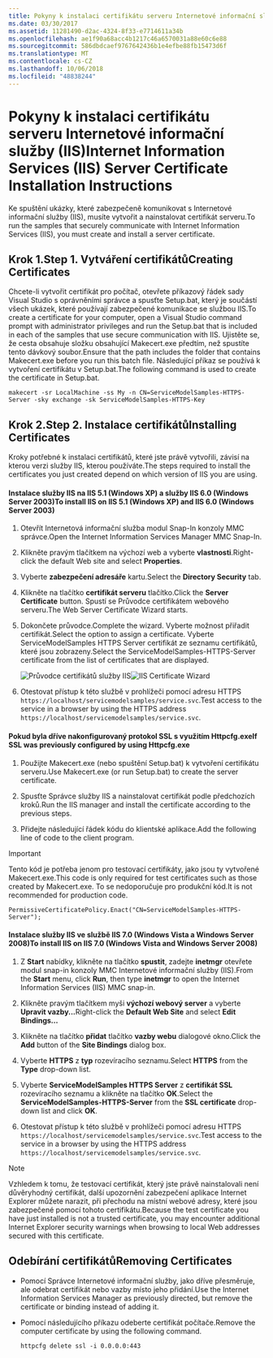 ```yaml
---
title: Pokyny k instalaci certifikátu serveru Internetové informační služby (IIS)
ms.date: 03/30/2017
ms.assetid: 11281490-d2ac-4324-8f33-e7714611a34b
ms.openlocfilehash: ae1f90a68acc4b1217c46a6570031a88e60c6e88
ms.sourcegitcommit: 586dbdcaef9767642436b1e4efbe88fb15473d6f
ms.translationtype: MT
ms.contentlocale: cs-CZ
ms.lasthandoff: 10/06/2018
ms.locfileid: "48838244"
---
```

# <a name="internet-information-services-iis-server-certificate-installation-instructions"></a><span data-ttu-id="d0890-102">Pokyny k instalaci certifikátu serveru Internetové informační služby (IIS)</span><span class="sxs-lookup"><span data-stu-id="d0890-102">Internet Information Services (IIS) Server Certificate Installation Instructions</span></span>
<span data-ttu-id="d0890-103">Ke spuštění ukázky, které zabezpečeně komunikovat s Internetové informační služby (IIS), musíte vytvořit a nainstalovat certifikát serveru.</span><span class="sxs-lookup"><span data-stu-id="d0890-103">To run the samples that securely communicate with Internet Information Services (IIS), you must create and install a server certificate.</span></span>  
  
## <a name="step-1-creating-certificates"></a><span data-ttu-id="d0890-104">Krok 1.</span><span class="sxs-lookup"><span data-stu-id="d0890-104">Step 1.</span></span> <span data-ttu-id="d0890-105">Vytváření certifikátů</span><span class="sxs-lookup"><span data-stu-id="d0890-105">Creating Certificates</span></span>  
 <span data-ttu-id="d0890-106">Chcete-li vytvořit certifikát pro počítač, otevřete příkazový řádek sady Visual Studio s oprávněními správce a spusťte Setup.bat, který je součástí všech ukázek, které používají zabezpečené komunikace se službou IIS.</span><span class="sxs-lookup"><span data-stu-id="d0890-106">To create a certificate for your computer, open a Visual Studio command prompt with administrator privileges and run the Setup.bat that is included in each of the samples that use secure communication with IIS.</span></span> <span data-ttu-id="d0890-107">Ujistěte se, že cesta obsahuje složku obsahující Makecert.exe předtím, než spustíte tento dávkový soubor.</span><span class="sxs-lookup"><span data-stu-id="d0890-107">Ensure that the path includes the folder that contains Makecert.exe before you run this batch file.</span></span> <span data-ttu-id="d0890-108">Následující příkaz se používá k vytvoření certifikátu v Setup.bat.</span><span class="sxs-lookup"><span data-stu-id="d0890-108">The following command is used to create the certificate in Setup.bat.</span></span>  
  
```  
makecert -sr LocalMachine -ss My -n CN=ServiceModelSamples-HTTPS-Server -sky exchange -sk ServiceModelSamples-HTTPS-Key  
```  
  
## <a name="step-2-installing-certificates"></a><span data-ttu-id="d0890-109">Krok 2.</span><span class="sxs-lookup"><span data-stu-id="d0890-109">Step 2.</span></span> <span data-ttu-id="d0890-110">Instalace certifikátů</span><span class="sxs-lookup"><span data-stu-id="d0890-110">Installing Certificates</span></span>  
 <span data-ttu-id="d0890-111">Kroky potřebné k instalaci certifikátů, které jste právě vytvořili, závisí na kterou verzi služby IIS, kterou používáte.</span><span class="sxs-lookup"><span data-stu-id="d0890-111">The steps required to install the certificates you just created depend on which version of IIS you are using.</span></span>  
  
#### <a name="to-install-iis-on-iis-51-windows-xp-and-iis-60-windows-server-2003"></a><span data-ttu-id="d0890-112">Instalace služby IIS na IIS 5.1 (Windows XP) a služby IIS 6.0 (Windows Server 2003)</span><span class="sxs-lookup"><span data-stu-id="d0890-112">To install IIS on IIS 5.1 (Windows XP) and IIS 6.0 (Windows Server 2003)</span></span>  
  
1.  <span data-ttu-id="d0890-113">Otevřít Internetová informační služba modul Snap-In konzoly MMC správce.</span><span class="sxs-lookup"><span data-stu-id="d0890-113">Open the Internet Information Services Manager MMC Snap-In.</span></span>  
  
2.  <span data-ttu-id="d0890-114">Klikněte pravým tlačítkem na výchozí web a vyberte **vlastnosti**.</span><span class="sxs-lookup"><span data-stu-id="d0890-114">Right-click the default Web site and select **Properties**.</span></span>  
  
3.  <span data-ttu-id="d0890-115">Vyberte **zabezpečení adresáře** kartu.</span><span class="sxs-lookup"><span data-stu-id="d0890-115">Select the **Directory Security** tab.</span></span>  
  
4.  <span data-ttu-id="d0890-116">Klikněte na tlačítko **certifikát serveru** tlačítko.</span><span class="sxs-lookup"><span data-stu-id="d0890-116">Click the **Server Certificate** button.</span></span> <span data-ttu-id="d0890-117">Spustí se Průvodce certifikátem webového serveru.</span><span class="sxs-lookup"><span data-stu-id="d0890-117">The Web Server Certificate Wizard starts.</span></span>  
  
5.  <span data-ttu-id="d0890-118">Dokončete průvodce.</span><span class="sxs-lookup"><span data-stu-id="d0890-118">Complete the wizard.</span></span> <span data-ttu-id="d0890-119">Vyberte možnost přiřadit certifikát.</span><span class="sxs-lookup"><span data-stu-id="d0890-119">Select the option to assign a certificate.</span></span> <span data-ttu-id="d0890-120">Vyberte ServiceModelSamples HTTPS Server certifikát ze seznamu certifikátů, které jsou zobrazeny.</span><span class="sxs-lookup"><span data-stu-id="d0890-120">Select the ServiceModelSamples-HTTPS-Server certificate from the list of certificates that are displayed.</span></span>  
  
     <span data-ttu-id="d0890-121">![Průvodce certifikátů služby IIS](../../../../docs/framework/wcf/samples/media/iiscertificate-wizard.GIF "IISCertificate_Wizard")</span><span class="sxs-lookup"><span data-stu-id="d0890-121">![IIS Certificate Wizard](../../../../docs/framework/wcf/samples/media/iiscertificate-wizard.GIF "IISCertificate_Wizard")</span></span>  
  
6.  <span data-ttu-id="d0890-122">Otestovat přístup k této službě v prohlížeči pomocí adresu HTTPS `https://localhost/servicemodelsamples/service.svc`.</span><span class="sxs-lookup"><span data-stu-id="d0890-122">Test access to the service in a browser by using the HTTPS address `https://localhost/servicemodelsamples/service.svc`.</span></span>  
  
#### <a name="if-ssl-was-previously-configured-by-using-httpcfgexe"></a><span data-ttu-id="d0890-123">Pokud byla dříve nakonfigurovaný protokol SSL s využitím Httpcfg.exe</span><span class="sxs-lookup"><span data-stu-id="d0890-123">If SSL was previously configured by using Httpcfg.exe</span></span>  
  
1.  <span data-ttu-id="d0890-124">Použijte Makecert.exe (nebo spuštění Setup.bat) k vytvoření certifikátu serveru.</span><span class="sxs-lookup"><span data-stu-id="d0890-124">Use Makecert.exe (or run Setup.bat) to create the server certificate.</span></span>  
  
2.  <span data-ttu-id="d0890-125">Spusťte Správce služby IIS a nainstalovat certifikát podle předchozích kroků.</span><span class="sxs-lookup"><span data-stu-id="d0890-125">Run the IIS manager and install the certificate according to the previous steps.</span></span>  
  
3.  <span data-ttu-id="d0890-126">Přidejte následující řádek kódu do klientské aplikace.</span><span class="sxs-lookup"><span data-stu-id="d0890-126">Add the following line of code to the client program.</span></span>  
  
> [!IMPORTANT]
>  <span data-ttu-id="d0890-127">Tento kód je potřeba jenom pro testovací certifikáty, jako jsou ty vytvořené Makecert.exe.</span><span class="sxs-lookup"><span data-stu-id="d0890-127">This code is only required for test certificates such as those created by Makecert.exe.</span></span> <span data-ttu-id="d0890-128">To se nedoporučuje pro produkční kód.</span><span class="sxs-lookup"><span data-stu-id="d0890-128">It is not recommended for production code.</span></span>  
  
```  
PermissiveCertificatePolicy.Enact("CN=ServiceModelSamples-HTTPS-Server");  
```  
  
#### <a name="to-install-iis-on-iis-70-windows-vista-and-windows-server-2008"></a><span data-ttu-id="d0890-129">Instalace služby IIS ve službě IIS 7.0 (Windows Vista a Windows Server 2008)</span><span class="sxs-lookup"><span data-stu-id="d0890-129">To install IIS on IIS 7.0 (Windows Vista and Windows Server 2008)</span></span>  
  
1.  <span data-ttu-id="d0890-130">Z **Start** nabídky, klikněte na tlačítko **spustit**, zadejte **inetmgr** otevřete modul snap-in konzoly MMC Internetové informační služby (IIS).</span><span class="sxs-lookup"><span data-stu-id="d0890-130">From the **Start** menu, click **Run**, then type **inetmgr** to open the Internet Information Services (IIS) MMC snap-in.</span></span>  
  
2.  <span data-ttu-id="d0890-131">Klikněte pravým tlačítkem myši **výchozí webový server** a vyberte **Upravit vazby...**</span><span class="sxs-lookup"><span data-stu-id="d0890-131">Right-click the **Default Web Site** and select **Edit Bindings…**</span></span>  
  
3.  <span data-ttu-id="d0890-132">Klikněte na tlačítko **přidat** tlačítko **vazby webu** dialogové okno.</span><span class="sxs-lookup"><span data-stu-id="d0890-132">Click the **Add** button of the **Site Bindings** dialog box.</span></span>  
  
4.  <span data-ttu-id="d0890-133">Vyberte **HTTPS** z **typ** rozevíracího seznamu.</span><span class="sxs-lookup"><span data-stu-id="d0890-133">Select **HTTPS** from the **Type** drop-down list.</span></span>  
  
5.  <span data-ttu-id="d0890-134">Vyberte **ServiceModelSamples HTTPS Server** z **certifikát SSL** rozevíracího seznamu a klikněte na tlačítko **OK**.</span><span class="sxs-lookup"><span data-stu-id="d0890-134">Select the **ServiceModelSamples-HTTPS-Server** from the **SSL certificate** drop-down list and click **OK**.</span></span>  
  
6.  <span data-ttu-id="d0890-135">Otestovat přístup k této službě v prohlížeči pomocí adresu HTTPS `https://localhost/servicemodelsamples/service.svc`.</span><span class="sxs-lookup"><span data-stu-id="d0890-135">Test access to the service in a browser by using the HTTPS address `https://localhost/servicemodelsamples/service.svc`.</span></span>  
  
> [!NOTE]
>  <span data-ttu-id="d0890-136">Vzhledem k tomu, že testovací certifikát, který jste právě nainstalovali není důvěryhodný certifikát, další upozornění zabezpečení aplikace Internet Explorer můžete narazit, při přechodu na místní webové adresy, které jsou zabezpečené pomocí tohoto certifikátu.</span><span class="sxs-lookup"><span data-stu-id="d0890-136">Because the test certificate you have just installed is not a trusted certificate, you may encounter additional Internet Explorer security warnings when browsing to local Web addresses secured with this certificate.</span></span>  
  
## <a name="removing-certificates"></a><span data-ttu-id="d0890-137">Odebírání certifikátů</span><span class="sxs-lookup"><span data-stu-id="d0890-137">Removing Certificates</span></span>  
  
-   <span data-ttu-id="d0890-138">Pomocí Správce Internetové informační služby, jako dříve přesměruje, ale odebrat certifikát nebo vazby místo jeho přidání.</span><span class="sxs-lookup"><span data-stu-id="d0890-138">Use the Internet Information Services Manager as previously directed, but remove the certificate or binding instead of adding it.</span></span>  
  
-   <span data-ttu-id="d0890-139">Pomocí následujícího příkazu odeberte certifikát počítače.</span><span class="sxs-lookup"><span data-stu-id="d0890-139">Remove the computer certificate by using the following command.</span></span>  
  
    ```  
    httpcfg delete ssl -i 0.0.0.0:443  
    ```
